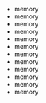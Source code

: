 - memory
- memory
- memory
- memory
- memory
- memory
- memory
- memory
- memory
- memory
- memory
- memory